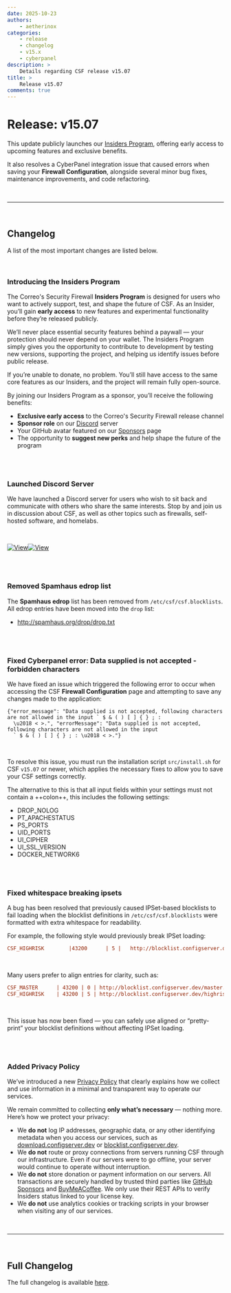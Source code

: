 ```yaml
---
date: 2025-10-23
authors:
    - aetherinox
categories:
    - release
    - changelog
    - v15.x
    - cyberpanel
description: >
    Details regarding CSF release v15.07
title: >
    Release v15.07
comments: true
---
```


# Release: v15.07

This update publicly launches our [Insiders Program](../../insiders/index.md), offering early access to upcoming features and exclusive benefits.  

It also resolves a CyberPanel integration issue that caused errors when saving your **Firewall Configuration**, alongside several minor bug fixes, maintenance improvements, and code refactoring.

<!-- more -->

<br />

---

<br />

## Changelog

A list of the most important changes are listed below.

<br />

### Introducing the Insiders Program

The Correo's Security Firewall <!-- md:sponsor --> **Insiders Program** is designed for users who want to actively support, test, and shape the future of CSF. As an Insider, you’ll gain **early access** to new features and experimental functionality before they’re released publicly.

We’ll never place essential security features behind a paywall — your protection should never depend on your wallet. The Insiders Program simply gives you the opportunity to contribute to development by testing new versions, supporting the project, and helping us identify issues before public release.  

If you’re unable to donate, no problem. You’ll still have access to the same core features as our Insiders, and the project will remain fully open-source.

By joining our Insiders Program as a sponsor, you’ll receive the following benefits:

- **Exclusive early access** to the Correo's Security Firewall release channel  
- **Sponsor role** on our [Discord](https://discord.configserver.dev) server  
- Your GitHub avatar featured on our [Sponsors](../insiders/sponsors.md) page  
- The opportunity to **suggest new perks** and help shape the future of the program  

<br />
<br />

### Launched Discord Server

We have launched a Discord server for users who wish to sit back and communicate with others who share the same interests. Stop by and join us in discussion about CSF, as well as other topics such as firewalls, self-hosted software, and homelabs.

<br />

<div class="valign-buttons" markdown>

[![View](https://img.shields.io/discord/1428601317361848412?style=for-the-badge&color=de1f68)](https://discord.configserver.dev)[![View](https://img.shields.io/badge/Join%20Discord-2d5e97?style=for-the-badge&logo=discord&logoColor=FFFFFF)](https://discord.configserver.dev)

</div>

<br />
<br />

### Removed Spamhaus edrop list 

The **Spamhaus edrop** list has been removed from `/etc/csf/csf.blocklists`. All edrop entries have been moved into the `drop` list:

- http://spamhaus.org/drop/drop.txt

<br />
<br />

### Fixed Cyberpanel error: Data supplied is not accepted - forbidden characters

We have fixed an issue which triggered the following error to occur when accessing the CSF **Firewall Configuration** page and attempting to save any changes made to the application:

```
{"error_message": "Data supplied is not accepted, following characters are not allowed in the input ` $ & ( ) [ ] { } ; : 
  \u2018 < >.", "errorMessage": "Data supplied is not accepted, following characters are not allowed in the input 
  ` $ & ( ) [ ] { } ; : \u2018 < >."}
```

<br />

To resolve this issue, you must run the installation script `src/install.sh` for CSF `v15.07` or newer, which applies the necessary fixes to allow you to save your CSF settings correctly.

The alternative to this is that all input fields within your settings must not contain a ++colon++, this includes the following settings:

- DROP_NOLOG
- PT_APACHESTATUS
- PS_PORTS
- UID_PORTS
- UI_CIPHER
- UI_SSL_VERSION
- DOCKER_NETWORK6

<br />
<br />

### Fixed whitespace breaking ipsets

A bug has been resolved that previously caused IPSet-based blocklists to fail loading when the blocklist definitions in `/etc/csf/csf.blocklists` were formatted with extra whitespace for readability.  

For example, the following style would previously break IPSet loading:

```ini
CSF_HIGHRISK        |43200      | 5 |   http://blocklist.configserver.dev/highrisk.ipset
```

<br />

Many users prefer to align entries for clarity, such as:

```ini
CSF_MASTER      | 43200 | 0 | http://blocklist.configserver.dev/master.ipset
CSF_HIGHRISK    | 43200 | 5 | http://blocklist.configserver.dev/highrisk.ipset
```

<br />

This issue has now been fixed — you can safely use aligned or “pretty-print” your blocklist definitions without affecting IPSet loading.

<br />
<br />

### Added Privacy Policy

We’ve introduced a new [Privacy Policy](../../about/privacy.md) that clearly explains how we collect and use information in a minimal and transparent way to operate our services.

We remain committed to collecting **only what’s necessary** — nothing more. Here’s how we protect your privacy:

- We **do not** log IP addresses, geographic data, or any other identifying metadata when you access our services, such as [download.configserver.dev](https://download.configserver.dev) or [blocklist.configserver.dev](https://blocklist.configserver.dev).  
- We **do not** route or proxy connections from servers running CSF through our infrastructure. Even if our servers were to go offline, your server would continue to operate without interruption.  
- We **do not** store donation or payment information on our servers. All transactions are securely handled by trusted third parties like [GitHub Sponsors](https://github.com/sponsors/Aetherinox) and [BuyMeACoffee](https://buymeacoffee.com/aetherinox). We only use their REST APIs to verify Insiders status linked to your license key.  
- We **do not** use analytics cookies or tracking scripts in your browser when visiting any of our services.

<br />

---

<br />

## Full Changelog

The full changelog is available [here](../../about/changelog.md).

<br />
<br />